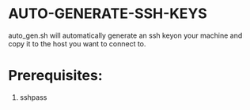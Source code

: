 # AUTO-GENERATE-SSH-KEYS
auto_gen.sh will automatically generate an ssh keyon your machine and copy it to the host you want to connect to.
# Prerequisites:
1. sshpass
